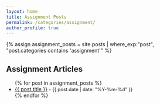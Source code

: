 ```yaml
---
layout: home
title: Assignment Posts
permalink: /categories/assignment/
author_profile: true
---
```


{% assign assignment_posts = site.posts | where_exp:"post", "post.categories contains 'assignment'" %}

<div class="post-list">
  <h2>Assignment Articles</h2>
  <ul>
    {% for post in assignment_posts %}
      <li>
        <a href="{{ post.url | relative_url }}">{{ post.title }}</a>
        <span style="font-size: 0.8rem;"> - {{ post.date | date: "%Y-%m-%d" }}</span>
      </li>
    {% endfor %}
  </ul>
</div>
